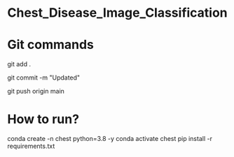 # Chest_Disease_Image_Classification

# Git commands
git add .

git commit -m "Updated"

git push origin main

# How to run?
conda create -n chest python=3.8 -y
conda activate chest
pip install -r requirements.txt